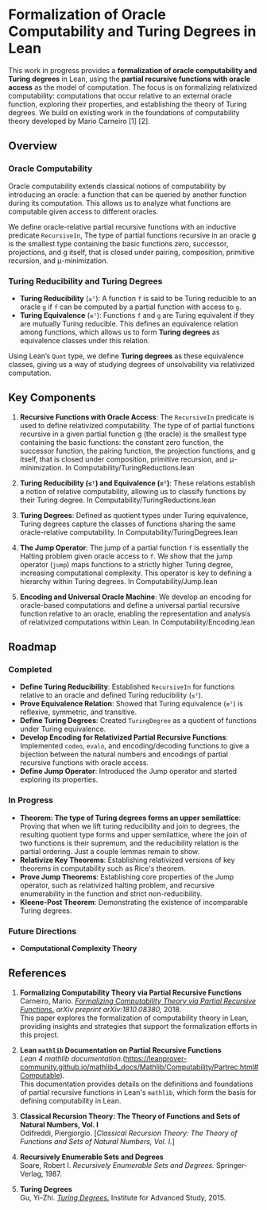 # Formalization of Oracle Computability and Turing Degrees in Lean

This work in progress provides a **formalization of oracle computability and Turing degrees** in Lean, using the **partial recursive functions with oracle access** as the model of computation. The focus is on formalizing relativized computability: computations that occur relative to an external oracle function, exploring their properties, and establishing the theory of Turing degrees. We build on existing work in the foundations of computability theory developed by Mario Carneiro [1] [2].

## Overview

### Oracle Computability

Oracle computability extends classical notions of computability by introducing an oracle: a function that can be queried by another function during its computation. This allows us to analyze what functions are computable given access to different oracles. 

We define oracle-relative partial recursive functions with an inductive predicate `RecursiveIn`, The type of partial functions recursive in an oracle g is the smallest type containing the basic functions zero, successor, projections, and g itself, that is closed under pairing, composition, primitive recursion, and μ-minimization.

### Turing Reducibility and Turing Degrees

- **Turing Reducibility** (`≤ᵀ`): A function `f` is said to be Turing reducible to an oracle `g` if `f` can be computed by a partial function with access to `g`.
- **Turing Equivalence** (`≡ᵀ`): Functions `f` and `g` are Turing equivalent if they are mutually Turing reducible. This defines an equivalence relation among functions, which allows us to form **Turing degrees** as equivalence classes under this relation.

Using Lean’s `Quot` type, we define **Turing degrees** as these equivalence classes, giving us a way of studying degrees of unsolvability via relativized computation.

## Key Components

1. **Recursive Functions with Oracle Access**: The `RecursiveIn` predicate is used to define relativized computability. The type of of partial functions recursive in a given partial function g (the oracle) is the smallest type containing the basic functions: the constant zero function, the successor function, the pairing function, the projection functions, and g itself, that is closed under composition, primitive recursion, and μ-minimization. In Computability/TuringReductions.lean
   
2. **Turing Reducibility (`≤ᵀ`) and Equivalence (`≡ᵀ`)**: These relations establish a notion of relative computability, allowing us to classify functions by their Turing degree. In Computability/TuringReductions.lean
   
3. **Turing Degrees**: Defined as quotient types under Turing equivalence, Turing degrees capture the classes of functions sharing the same oracle-relative computability. In Computability/TuringDegrees.lean

4. **The Jump Operator**: The jump of a partial function `f` is essentially the Halting problem given oracle access to `f`. We show that the jump operator (`jump`) maps functions to a strictly higher Turing degree, increasing computational complexity. This operator is key to defining a hierarchy within Turing degrees. In Computability/Jump.lean

5. **Encoding and Universal Oracle Machine**: We develop an encoding for oracle-based computations and define a universal partial recursive function relative to an oracle, enabling the representation and analysis of relativized computations within Lean. In Computability/Encoding.lean

## Roadmap

### Completed

- **Define Turing Reducibility**: Established `RecursiveIn` for functions relative to an oracle and defined Turing reducibility (`≤ᵀ`).
- **Prove Equivalence Relation**: Showed that Turing equivalence (`≡ᵀ`) is reflexive, symmetric, and transitive.
- **Define Turing Degrees**: Created `TuringDegree` as a quotient of functions under Turing equivalence.
- **Develop Encoding for Relativized Partial Recursive Functions**: Implemented `codeo`, `evalo`, and encoding/decoding functions to give a bijection between the natural numbers and encodings of partial recursive functions with oracle access.
- **Define Jump Operator**: Introduced the Jump operator and started exploring its properties.

### In Progress

- **Theorem: The type of Turing degrees forms an upper semilattice**: Proving that when we lift turing reducibility and join to degrees, the resulting quotient type forms and upper semilattice, where the join of two functions is their supremum, and the reducibility relation is the partial ordering. Just a couple lemmas remain to show.
- **Relativize Key Theorems**: Establishing relativized versions of key theorems in computability such as Rice's theorem.
- **Prove Jump Theorems**: Establishing core properties of the Jump operator, such as relativized halting problem, and recursive enumerability in the function and strict non-reducibility.
- **Kleene-Post Theorem**: Demonstrating the existence of incomparable Turing degrees.

### Future Directions
- **Computational Complexity Theory**

## References
1. **Formalizing Computability Theory via Partial Recursive Functions**  
   Carneiro, Mario. [*Formalizing Computability Theory via Partial Recursive Functions.*](https://arxiv.org/pdf/1810.08380) *arXiv preprint arXiv:1810.08380,* 2018.  
   This paper explores the formalization of computability theory in Lean, providing insights and strategies that support the formalization efforts in this project.

2. **Lean `mathlib` Documentation on Partial Recursive Functions**  
   *Lean 4 mathlib documentation.*(https://leanprover-community.github.io/mathlib4_docs/Mathlib/Computability/Partrec.html#Computable).  
   This documentation provides details on the definitions and foundations of partial recursive functions in Lean's `mathlib`, which form the basis for defining computability in Lean.

3. **Classical Recursion Theory: The Theory of Functions and Sets of Natural Numbers, Vol. I**  
   Odifreddi, Piergiorgio. [*Classical Recursion Theory: The Theory of Functions and Sets of Natural Numbers, Vol. I.*]

4. **Recursively Enumerable Sets and Degrees**  
   Soare, Robert I. *Recursively Enumerable Sets and Degrees.* Springer-Verlag, 1987.  

5. **Turing Degrees**  
   Gu, Yi-Zhi. [*Turing Degrees.*](https://www.math.ias.edu/~yuzhougu/data/turing.pdf) Institute for Advanced Study, 2015.  

